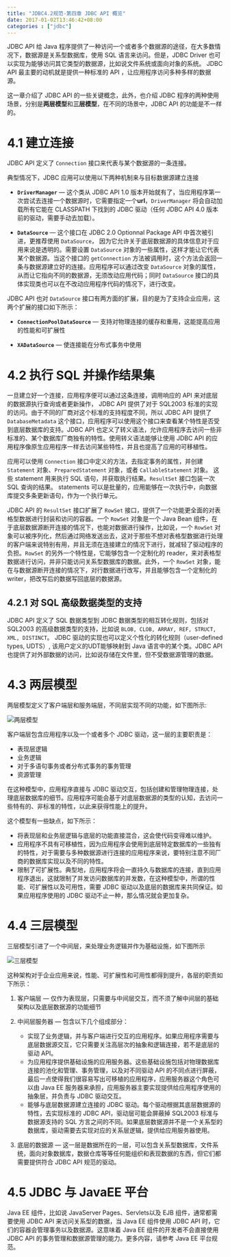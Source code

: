 ```yaml
---
title: "JDBC4.2规范-第四章 JDBC API 概览"
date: 2017-01-02T13:46:42+08:00
categories : ["jdbc"]
---
```


JDBC API 给 Java 程序提供了一种访问一个或者多个数据源的途径，在大多数情况下，数据源是关系型数据库，使用 SQL 语言来访问。但是，JDBC Driver 也可以实现为能够访问其它类型的数据源，比如说文件系统或面向对象的系统。 JDBC API 最主要的动机就是提供一种标准的 API ，让应用程序访问多种多样的数据源。

这一章介绍了 JDBC API 的一些关键概念，此外，也介绍 JDBC 程序的两种使用场景，分别是**两层模型**和**三层模型**，在不同的场景中，JDBC API 的功能是不一样的。


# 4.1 建立连接

JDBC API 定义了 `Connection` 接口来代表与某个数据源的一条连接。

典型情况下，JDBC 应用可以使用以下两种机制来与目标数据源建立连接

- **`DriverManager`** — 这个类从 JDBC API 1.0 版本开始就有了，当应用程序第一次尝试去连接一个数据源时，它需要指定一个**url**，`DriverManager` 将会自动加载所有它能在 CLASSPATH 下找到的 JDBC 驱动（任何 JDBC API 4.0 版本前的驱动，需要手动去加载）。

- **`DataSource`** — 这个接口在 JDBC 2.0 Optionnal Package API 中首次被引进，更推荐使用 `DataSource`， 因为它允许关于底层数据源的具体信息对于应用来说是透明的。需要设置 `DataSource` 对象的一些属性，这样才能让它代表某个数据源。当这个接口的 `getConnection` 方法被调用时，这个方法会返回一条与数据源建立好的连接。应用程序可以通过改变 `DataSource` 对象的属性，从而让它指向不同的数据源，无须改动应用代码；同时 `DataSource` 接口的具体实现类也可以在不改动应用程序代码的情况下，进行改变。

JDBC API 也对 `DataSource` 接口有两方面的扩展，目的是为了支持企业应用，这两个扩展的接口如下所示：

- **`ConnectionPoolDataSource`** — 支持对物理连接的缓存和重用，这能提高应用的性能和可扩展性

- **`XADataSource`** — 使连接能在分布式事务中使用

# 4.2 执行 SQL 并操作结果集

一旦建立好一个连接，应用程序便可以通过这条连接，调用响应的 API 来对底层的数据源执行查询或者更新操作， JDBC API 提供了对于 SQL2003 标准的实现的访问。由于不同的厂商对这个标准的支持程度不同，所以 JDBC API 提供了 `DatabaseMetadata` 这个接口，应用程序可以使用这个接口来查看某个特性是否受到底层数据库的支持。JDBC API 也定义了转义语法，允许应用程序去访问一些非标准的、某个数据库厂商独有的特性。使用转义语法能够让使用 JDBC API 的应用程序像原生应用程序一样去访问某些特性，并且也提高了应用的可移植性。

应用可以使用 `Connection` 接口中定义的方法，去指定事务的属性，并创建 `Statement` 对象、`PreparedStatement` 对象，或者 `CallableStatement` 对象。 这些 statement 用来执行 SQL 语句，并获取执行结果。`ResultSet` 接口包装一次 SQL 查询的结果。 statements 可以是批量的，应用能够在一次执行中，向数据库提交多条更新语句，作为一个执行单元。

JDBC API 的 `ResultSet` 接口扩展了 `RowSet` 接口，提供了一个功能更全面的对表格型数据进行封装和访问的容器。一个 `RowSet` 对象是一个 Java Bean 组件，在于底层数据源断开连接的情况下，也能对数据进行操作，比如说，一个 `RowSet` 对象可以被序列化，然后通过网络发送出去，这对于那些不想对表格型数据进行处理的客户端来说特别有用，并且无须在连接建立的情况下进行，就减轻了驱动程序的负担。`RowSet` 的另外一个特性是，它能够包含一个定制化的 reader，来对表格型数据进行访问，并非只能访问关系型数据库的数据。此外，一个 `RowSet` 对象，能在与数据源断开连接的情况下，对行数据进行改写，并且能够包含一个定制化的 writer，把改写后的数据写回底层的数据源。

## 4.2.1 对 SQL 高级数据类型的支持

JDBC API 定义了 SQL 数据类型到 JDBC 数据类型的相互转化规则，包括对 SQL2003 的高级数据类型的支持，比如说 `BLOB, CLOB, ARRAY, REF, STRUCT, XML, DISTINCT`。 JDBC 驱动的实现也可以定义个性化的转化规则（user-defined types, UDTS）, 该用户定义的UDT能够映射到 Java 语言中的某个类。JDBC API 也提供了对外部数据的访问，比如说存储在文件里，但不受数据源管理的数据。

# 4.3 两层模型

两层模型定义了客户端层和服务端层，不同层实现不同的功能，如下图所示:

![两层模型](/assets/jdbc4.2-spec-4/2layers.jpg)

客户端层包含应用程序以及一个或者多个 JDBC 驱动，这一层的主要职责是：

- 表现层逻辑
- 业务逻辑
- 对于多语句事务或者分布式事务的事务管理
- 资源管理

在这种模型中，应用程序直接与 JDBC 驱动交互，包括创建和管理物理连接，处理底层数据库的细节。应用程序可能会基于对底层数据源的类型的认知，去访问一些特有的、非标准的特性，以此来获得性能上的提升。

这个模型有一些缺点，如下所示：

- 将表现层和业务层逻辑与底层的功能直接混合，这会使代码变得难以维护。
- 应用程序不具有可移植性，因为应用程序会使用到底层特定数据库的一些独有的特性，对于需要与多种数据源进行连接的应用程序来说，要特别注意不同厂商的数据库实现以及不同的特性。
- 限制了可扩展性。典型地，应用程序将会一直持久与数据库的连接，直到应用程序退出，这就限制了并发访问数据库的并发数，在这种模型中，所谓的性能、可扩展性以及可用性，需要 JDBC 驱动以及底层的数据库来共同保证。如果应用程序使用的 JDBC 驱动不止一种，那么情况就会更加复杂。

# 4.4 三层模型

三层模型引进了一个中间层，来处理业务逻辑并作为基础设施，如下图所示

![三层模型](/assets/jdbc4.2-spec-4/3layers.jpg)

这种架构对于企业应用来说，性能、可扩展性和可用性都得到提升，各层的职责如下所示：

1. 客户端层 — 仅作为表现层，只需要与中间层交互，而不须了解中间层的基础架构以及底层数据源的功能细节

2. 中间层服务器 — 包含以下几个组成部分：
    - 实现了业务逻辑，并与客户端进行交互的应用程序。如果应用程序需要与底层数据源交互，它只需要关注高层次的抽象和逻辑连接，若不是底层的驱动 API。
    - 为应用程序提供基础设施的应用服务器。这些基础设施包括对物理数据库连接的池化和管理、事务管理，以及对不同驱动 API 的不同点进行屏蔽，最后一点使得我们很容易写出可移植的应用程序，应用服务器这个角色可以由 Java EE 服务器来承担，应用服务器主要实现提供给应用程序使用的抽象层，并负责与 JDBC 驱动交互。
    - 能够与底层数据源建立连接的 JDBC 驱动。每个驱动根据其底层数据源的特性，去实现标准的 JDBC API，驱动层可能会屏蔽掉 SQL2003 标准与数据源支持的 SQL 方言之间的不同。如果底层数据源并不是一个关系型的数据库，驱动需要去实现对应的关系层逻辑，提供给应用服务器使用。

3. 底层的数据源 — 这一层是数据所在的一层，可以包含关系型数据库，文件系统，面向对象数据库，数据仓库等等任何能组织和表现数据的东西，但它们都需要提供符合 JDBC API 规范的驱动。

# 4.5 JDBC 与 JavaEE 平台

Java EE 组件，比如说 JavaServer Pages、Servlets以及 EJB 组件，通常都需要使用 JDBC API 来访问关系型的数据，当 Java EE 组件使用 JDBC API 时，它们的容器会管理事务以及数据源。这意味着 Java EE 组件的开发者不会直接使用 JDBC API 的事务管理和数据源管理的能力。更多内容，请参考 Java EE 平台规范。